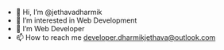 - 👋 Hi, I’m @jethavadharmik
- 👀 I’m interested in Web Development
- 🌱 I’m Web Developer
- 📫 How to reach me developer.dharmikjethava@outlook.com
<!---- 💞️ I’m looking to collaborate on... ---> 
<!---
jethavadharmik/Dharmik-Jethava is a ✨ special ✨ repository because its `README.md` (this file) appears on your GitHub profile.
You can click the Preview link to take a look at your changes.
--->
